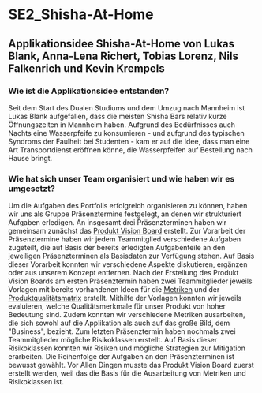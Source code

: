 
# SE2_Shisha-At-Home

## Applikationsidee Shisha-At-Home von Lukas Blank, Anna-Lena Richert, Tobias Lorenz, Nils Falkenrich und Kevin Krempels

### Wie ist die Applikationsidee entstanden?
Seit dem Start des Dualen Studiums und dem Umzug nach Mannheim ist Lukas Blank aufgefallen, dass die meisten Shisha Bars relativ kurze Öffnungszeiten in Mannheim haben. Aufgrund des Bedürfnisses auch Nachts eine Wasserpfeife zu konsumieren - und aufgrund des typischen Syndroms der Faulheit bei Studenten - kam er auf die Idee, dass man eine Art Transportdienst eröffnen könne, die Wasserpfeifen auf Bestellung nach Hause bringt.


### Wie hat sich unser Team organisiert und wie haben wir es umgesetzt?
Um die Aufgaben des Portfolis erfolgreich organisieren zu können, haben wir uns als Gruppe Präsenztermine festgelegt, an denen wir strukturiert Aufgaben erledigen. An insgesamt drei Präsenzterminen haben wir gemeinsam zunächst das [Produkt Vision Board](The_Product_Vision_Board_Extended.pdf) erstellt. Zur Vorarbeit der Präsenztermine haben wir jedem Teammitglied verschiedene Aufgaben zugeteilt, die auf Basis der bereits erledigten Aufgabenteile an den jeweiligen Präsenzterminen als Basisdaten zur Verfügung stehen. Auf Basis dieser Vorarbeit  konnten wir verschiedene Aspekte diskutieren, ergänzen oder aus unserem Konzept entfernen. Nach der Erstellung des Produkt Vision Boards am ersten Präsenztermin haben zwei Teammitglieder jeweils Vorlagen mit bereits vorhandenen Ideen für die [Metriken]() und der [Produktqualitätsmatrix](Produktqualitätsmatrix.pdf) erstellt. Mithilfe der Vorlagen konnten wir jeweils evaluieren, welche Qualitätsmerkmale für unser Produkt von hoher Bedeutung sind. Zudem konnten wir verschiedene Metriken ausarbeiten, die sich sowohl auf die Applikation als auch auf das große Bild, dem "Business", bezieht. Zum letzten Präsenztermin haben nochmals zwei Teammitglieder mögliche Risikoklassen erstellt. Auf Basis dieser Risikoklassen konnten wir Risiken und mögliche Strategien zur Mitigation erarbeiten. Die Reihenfolge der Aufgaben an den Präsenzterminen ist bewusst gewählt. Vor Allen Dingen musste das Produkt Vision Board zuerst erstellt werden, weil das die Basis für die Ausarbeitung von Metriken und Risikoklassen ist. 

